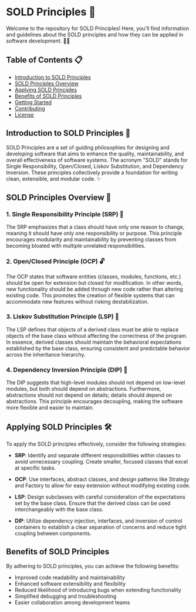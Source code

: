 # SOLD Principles 🚀


Welcome to the repository for SOLD Principles! Here, you'll find information and guidelines about the SOLD principles and how they can be applied in software development. 🧑‍💻

## Table of Contents 📋

- [Introduction to SOLD Principles](#introduction-to-sold-principles)
- [SOLD Principles Overview](#sold-principles-overview)
- [Applying SOLD Principles](#applying-sold-principles)
- [Benefits of SOLD Principles](#benefits-of-sold-principles)
- [Getting Started](#getting-started)
- [Contributing](#contributing)
- [License](#license)

## Introduction to SOLD Principles 🌟

SOLD Principles are a set of guiding philosophies for designing and developing software that aims to enhance the quality, maintainability, and overall effectiveness of software systems. The acronym "SOLD" stands for Single Responsibility, Open/Closed, Liskov Substitution, and Dependency Inversion. These principles collectively provide a foundation for writing clean, extensible, and modular code. ✨

## SOLD Principles Overview 🧐

### 1. Single Responsibility Principle (SRP) 🎯

The SRP emphasizes that a class should have only one reason to change, meaning it should have only one responsibility or purpose. This principle encourages modularity and maintainability by preventing classes from becoming bloated with multiple unrelated responsibilities.

### 2. Open/Closed Principle (OCP) 🔓

The OCP states that software entities (classes, modules, functions, etc.) should be open for extension but closed for modification. In other words, new functionality should be added through new code rather than altering existing code. This promotes the creation of flexible systems that can accommodate new features without risking destabilization.

### 3. Liskov Substitution Principle (LSP) 🔄

The LSP defines that objects of a derived class must be able to replace objects of the base class without affecting the correctness of the program. In essence, derived classes should maintain the behavioral expectations established by the base class, ensuring consistent and predictable behavior across the inheritance hierarchy.

### 4. Dependency Inversion Principle (DIP) 🔄

The DIP suggests that high-level modules should not depend on low-level modules, but both should depend on abstractions. Furthermore, abstractions should not depend on details; details should depend on abstractions. This principle encourages decoupling, making the software more flexible and easier to maintain.

## Applying SOLD Principles 🛠️

To apply the SOLD principles effectively, consider the following strategies:

- **SRP**: Identify and separate different responsibilities within classes to avoid unnecessary coupling. Create smaller, focused classes that excel at specific tasks.

- **OCP**: Use interfaces, abstract classes, and design patterns like Strategy and Factory to allow for easy extension without modifying existing code.

- **LSP**: Design subclasses with careful consideration of the expectations set by the base class. Ensure that the derived class can be used interchangeably with the base class.

- **DIP**: Utilize dependency injection, interfaces, and inversion of control containers to establish a clear separation of concerns and reduce tight coupling between components.

## Benefits of SOLD Principles 

By adhering to SOLD principles, you can achieve the following benefits:

- Improved code readability and maintainability
- Enhanced software extensibility and flexibility
- Reduced likelihood of introducing bugs when extending functionality
- Simplified debugging and troubleshooting
- Easier collaboration among development teams
